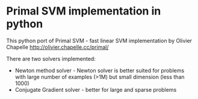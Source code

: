 # Primal SVM implementation in python

This python port of Primal SVM - fast linear SVM implementation by Olivier Chapelle http://olivier.chapelle.cc/primal/

There are two solvers implemented:

* Newton method solver - Newton solver is better suited for problems with large number of examples (>1M) but small dimension (less than 1000)
* Conjugate Gradient solver - better for large and sparse problems


 
